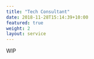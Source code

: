 ```yaml
---
title: "Tech Consultant"
date: 2018-11-28T15:14:39+10:00
featured: true
weight: 2
layout: service
---
```


WIP
